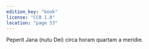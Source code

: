 ```yaml
---
edition_key: "book"
license: "CC0 1.0"
location: "page 53"
---
```

Peperit Jana (nutu Dei) circa
horam quartam a meridie.
